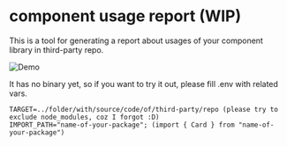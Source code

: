 # component usage report (WIP)

This is a tool for generating a report about usages of your component library in third-party repo.

![Demo](demo.gif)

It has no binary yet, so if you want to try it out, please fill .env with related vars.

```
TARGET=../folder/with/source/code/of/third-party/repo (please try to exclude node_modules, coz I forgot :D)
IMPORT_PATH="name-of-your-package"; (import { Card } from "name-of-your-package")
```


